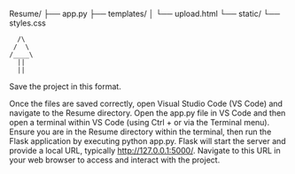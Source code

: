 Resume/
├── app.py
├── templates/
│ └── upload.html
└── static/
└── styles.css

      /\
     /  \
    /____\
      ||
      ||

Save the project in this format.

Once the files are saved correctly, open Visual Studio Code (VS Code) and navigate to the Resume directory. Open the app.py file in VS Code and then open a terminal within VS Code (using Ctrl + or via the Terminal menu). Ensure you are in the Resume directory within the terminal, then run the Flask application by executing python app.py. Flask will start the server and provide a local URL, typically http://127.0.0.1:5000/. Navigate to this URL in your web browser to access and interact with the project.
